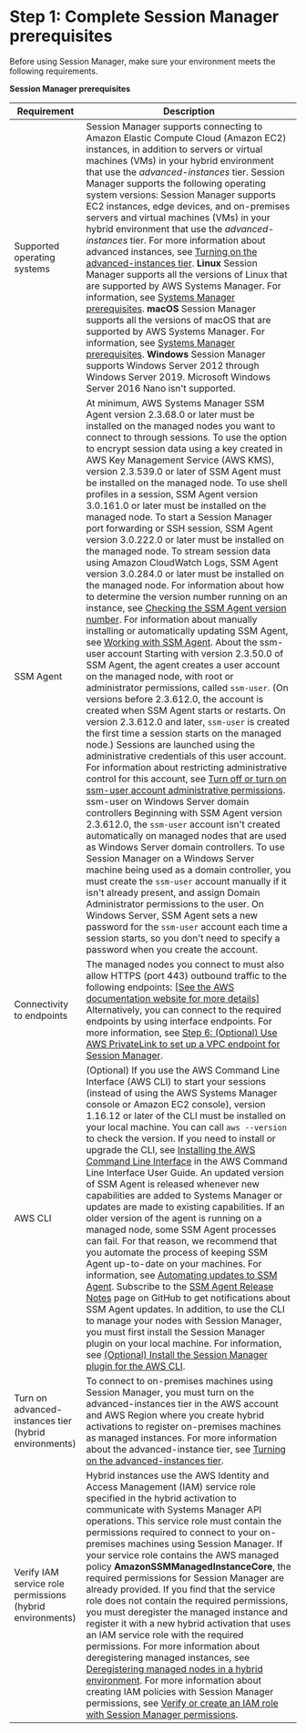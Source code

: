 # Step 1: Complete Session Manager prerequisites<a name="session-manager-prerequisites"></a>

Before using Session Manager, make sure your environment meets the following requirements\.


**Session Manager prerequisites**  

| Requirement | Description | 
| --- | --- | 
|  Supported operating systems  |  Session Manager supports connecting to Amazon Elastic Compute Cloud \(Amazon EC2\) instances, in addition to servers or virtual machines \(VMs\) in your hybrid environment that use the *advanced\-instances* tier\. Session Manager supports the following operating system versions:  Session Manager supports EC2 instances, edge devices, and on\-premises servers and virtual machines \(VMs\) in your hybrid environment that use the *advanced\-instances* tier\. For more information about advanced instances, see [Turning on the advanced\-instances tier](systems-manager-managedinstances-advanced.md)\.   **Linux**  Session Manager supports all the versions of Linux that are supported by AWS Systems Manager\. For information, see [Systems Manager prerequisites](systems-manager-prereqs.md)\. **macOS** Session Manager supports all the versions of macOS that are supported by AWS Systems Manager\. For information, see [Systems Manager prerequisites](systems-manager-prereqs.md)\.  **Windows**  Session Manager supports Windows Server 2012 through Windows Server 2019\.  Microsoft Windows Server 2016 Nano isn't supported\.   | 
|  SSM Agent  |  At minimum, AWS Systems Manager SSM Agent version 2\.3\.68\.0 or later must be installed on the managed nodes you want to connect to through sessions\.  To use the option to encrypt session data using a key created in AWS Key Management Service \(AWS KMS\), version 2\.3\.539\.0 or later of SSM Agent must be installed on the managed node\.  To use shell profiles in a session, SSM Agent version 3\.0\.161\.0 or later must be installed on the managed node\. To start a Session Manager port forwarding or SSH session, SSM Agent version 3\.0\.222\.0 or later must be installed on the managed node\. To stream session data using Amazon CloudWatch Logs, SSM Agent version 3\.0\.284\.0 or later must be installed on the managed node\. For information about how to determine the version number running on an instance, see [Checking the SSM Agent version number](ssm-agent-get-version.md)\. For information about manually installing or automatically updating SSM Agent, see [Working with SSM Agent](ssm-agent.md)\.  About the ssm\-user account Starting with version 2\.3\.50\.0 of SSM Agent, the agent creates a user account on the managed node, with root or administrator permissions, called `ssm-user`\. \(On versions before 2\.3\.612\.0, the account is created when SSM Agent starts or restarts\. On version 2\.3\.612\.0 and later, `ssm-user` is created the first time a session starts on the managed node\.\) Sessions are launched using the administrative credentials of this user account\. For information about restricting administrative control for this account, see [Turn off or turn on ssm\-user account administrative permissions](session-manager-getting-started-ssm-user-permissions.md)\.   ssm\-user on Windows Server domain controllers Beginning with SSM Agent version 2\.3\.612\.0, the `ssm-user` account isn't created automatically on managed nodes that are used as Windows Server domain controllers\. To use Session Manager on a Windows Server machine being used as a domain controller, you must create the `ssm-user` account manually if it isn't already present, and assign Domain Administrator permissions to the user\. On Windows Server, SSM Agent sets a new password for the `ssm-user` account each time a session starts, so you don't need to specify a password when you create the account\.   | 
|  Connectivity to endpoints  |  The managed nodes you connect to must also allow HTTPS \(port 443\) outbound traffic to the following endpoints: [\[See the AWS documentation website for more details\]](http://docs.aws.amazon.com/systems-manager/latest/userguide/session-manager-prerequisites.html) Alternatively, you can connect to the required endpoints by using interface endpoints\. For more information, see [Step 6: \(Optional\) Use AWS PrivateLink to set up a VPC endpoint for Session Manager](session-manager-getting-started-privatelink.md)\.  | 
|  AWS CLI  |  \(Optional\) If you use the AWS Command Line Interface \(AWS CLI\) to start your sessions \(instead of using the AWS Systems Manager console or Amazon EC2 console\), version 1\.16\.12 or later of the CLI must be installed on your local machine\. You can call `aws --version` to check the version\. If you need to install or upgrade the CLI, see [Installing the AWS Command Line Interface](https://docs.aws.amazon.com/cli/latest/userguide/installing.html) in the AWS Command Line Interface User Guide\. An updated version of SSM Agent is released whenever new capabilities are added to Systems Manager or updates are made to existing capabilities\. If an older version of the agent is running on a managed node, some SSM Agent processes can fail\. For that reason, we recommend that you automate the process of keeping SSM Agent up\-to\-date on your machines\. For information, see [Automating updates to SSM Agent](ssm-agent-automatic-updates.md)\. Subscribe to the [SSM Agent Release Notes](https://github.com/aws/amazon-ssm-agent/blob/mainline/RELEASENOTES.md) page on GitHub to get notifications about SSM Agent updates\. In addition, to use the CLI to manage your nodes with Session Manager, you must first install the Session Manager plugin on your local machine\. For information, see [\(Optional\) Install the Session Manager plugin for the AWS CLI](session-manager-working-with-install-plugin.md)\.  | 
|  Turn on advanced\-instances tier \(hybrid environments\)  |  To connect to on\-premises machines using Session Manager, you must turn on the advanced\-instances tier in the AWS account and AWS Region where you create hybrid activations to register on\-premises machines as managed instances\. For more information about the advanced\-instance tier, see [Turning on the advanced\-instances tier](systems-manager-managedinstances-advanced.md)\.  | 
|  Verify IAM service role permissions \(hybrid environments\)  |  Hybrid instances use the AWS Identity and Access Management \(IAM\) service role specified in the hybrid activation to communicate with Systems Manager API operations\. This service role must contain the permissions required to connect to your on\-premises machines using Session Manager\. If your service role contains the AWS managed policy **AmazonSSMManagedInstanceCore**, the required permissions for Session Manager are already provided\. If you find that the service role does not contain the required permissions, you must deregister the managed instance and register it with a new hybrid activation that uses an IAM service role with the required permissions\. For more information about deregistering managed instances, see [Deregistering managed nodes in a hybrid environment](systems-manager-managed-instances-advanced-deregister.md)\. For more information about creating IAM policies with Session Manager permissions, see [Verify or create an IAM role with Session Manager permissions](https://docs.aws.amazon.com/systems-manager/latest/userguide/session-manager-getting-started-instance-profile.html)\.  | 